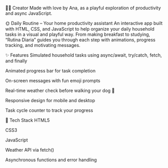 👩‍💻 Creator
Made with love by Ana, as a playful exploration of productivity and async JavaScript.

🌞 Daily Routine – Your home productivity assistant
An interactive app built with HTML, CSS, and JavaScript to help organize your daily household tasks in a visual and playful way. From making breakfast to studying, “Rutina Diaria” guides you through each step with animations, progress tracking, and motivating messages.

✨ Features
Simulated household tasks using async/await, try/catch, fetch, and finally

Animated progress bar for task completion

On-screen messages with fun emoji prompts

Real-time weather check before walking your dog 🐶

Responsive design for mobile and desktop

Task cycle counter to track your progress

🧱 Tech Stack
HTML5

CSS3

JavaScript 

Weather API via fetch()

Asynchronous functions and error handling
